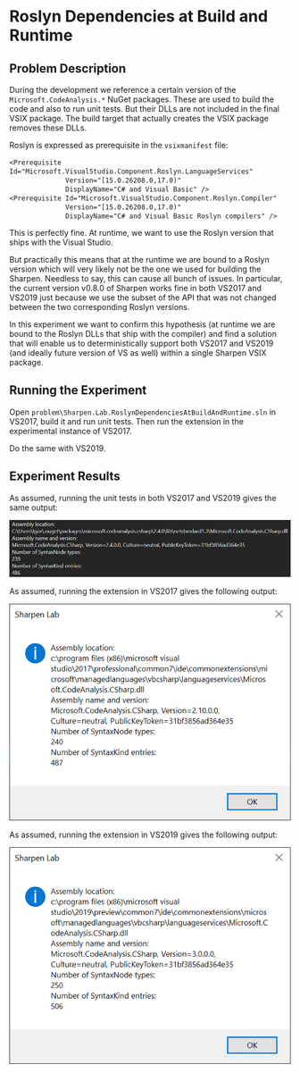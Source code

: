# Roslyn Dependencies at Build and Runtime

## Problem Description

During the development we reference a certain version of the `Microsoft.CodeAnalysis.*` NuGet packages. These are used to build the code and also to run unit tests. But their DLLs are not included in the final VSIX package. The build target that actually creates the VSIX package removes these DLLs.

Roslyn is expressed as prerequisite in the `vsixmanifest` file:

    <Prerequisite Id="Microsoft.VisualStudio.Component.Roslyn.LanguageServices"
                  Version="[15.0.26208.0,17.0)"
                  DisplayName="C# and Visual Basic" />
    <Prerequisite Id="Microsoft.VisualStudio.Component.Roslyn.Compiler"
                  Version="[15.0.26208.0,17.0)"
                  DisplayName="C# and Visual Basic Roslyn compilers" />

This is perfectly fine. At runtime, we want to use the Roslyn version that ships with the Visual Studio.

But practically this means that at the runtime we are bound to a Roslyn version which will very likely not be the one we used for building the Sharpen. Needless to say, this can cause all bunch of issues. In particular, the current version v0.8.0 of Sharpen works fine in both VS2017 and VS2019 just because we use the subset of the API that was not changed between the two corresponding Roslyn versions.

In this experiment we want to confirm this hypothesis (at runtime we are bound to the Roslyn DLLs that ship with the compiler) and find a solution that will enable us to deterministically support both VS2017 and VS2019 (and ideally future version of VS as well) within a single Sharpen VSIX package.

## Running the Experiment

Open `problem\Sharpen.Lab.RoslynDependenciesAtBuildAndRuntime.sln` in VS2017, build it and run unit tests. Then run the extension in the experimental instance of VS2017.

Do the same with VS2019.

## Experiment Results

As assumed, running the unit tests in both VS2017 and VS2019 gives the same output:

![Unit tests output](images/unit-test-output.png)

As assumed, running the extension in VS2017 gives the following output:

![VS2017 output](images/vs2017-output.png)

As assumed, running the extension in VS2019 gives the following output:

![VS2019 output](images/vs2019-output.png)